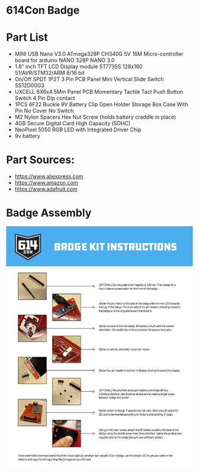 # 614Con Badge

# Part List

- MINI USB Nano V3.0 ATmega328P CH340G 5V 16M Micro-controller board for arduino NANO 328P NANO 3.0
- 1.8" inch TFT LCD Display module ST7735S 128x160 51/AVR/STM32/ARM 8/16 bit
- On/Off SPDT 1P2T 3 Pin PCB Panel Mini Vertical Slide Switch SS12D00G3
- UXCELL 6X6x4.5Mm Panel PCB Momentary Tactile Tact Push Button Switch 4 Pin Dip contact
- 1PCS 6F22 Buckle 9V Battery Clip Open Holder Storage Box Case With Pin No Cover No Switch
- M2 Nylon Spacers Hex Nut Screw (holds battery craddle in place)
- 4GB Secure Digital Card High Capacity (SDHC)
- NeoPixel 5050 RGB LED with Integrated Driver Chip
- 9v battery

# Part Sources:
- https://www.aliexpress.com
- https://www.amazon.com
- https://www.adafruit.com

# Badge Assembly
![Alt text](/Badge-Instructions.jpg?raw=true "Optional Title")
